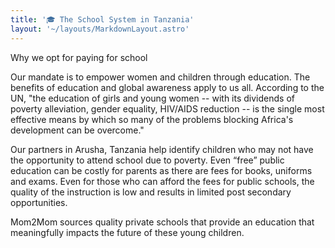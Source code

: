 ```yaml
---
title: '🎓 The School System in Tanzania'
layout: '~/layouts/MarkdownLayout.astro'
---
```


Why we opt for paying for school

Our mandate is to empower women and children through education. The benefits of education and global awareness apply to us all. According to the UN, "the education of girls and young women -- with its dividends of poverty alleviation, gender equality, HIV/AIDS reduction -- is the single most effective means by which so many of the problems blocking Africa's development can be overcome."

Our partners in Arusha, Tanzania help identify children who may not have the opportunity to attend school due to poverty. Even “free” public education can be costly for parents as there are fees for books, uniforms and exams. Even for those who can afford the fees for public schools, the quality of the instruction is low and results in limited post secondary opportunities. 

Mom2Mom sources quality private schools that provide an education that meaningfully impacts the future of these young children.